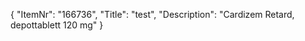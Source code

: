 {
  "ItemNr": "166736",
  "Title": "test",
  "Description": "Cardizem Retard, depottablett 120 mg"
}